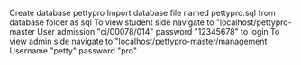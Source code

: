 Create database pettypro
Import database file named pettypro.sql from database folder as sql
To view student side navigate to "localhost/pettypro-master
User admission "ci/00078/014" password "12345678" to login
To view admin side navigate to "localhost/pettypro-master/management
Username "petty" password "pro"



